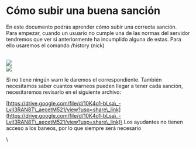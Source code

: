 # Cómo subir una buena sanción

En este documento podrás aprender cómo subir una correcta sanción.\
Para empezar, cuando un usuario no cumple una de las normas del servidor tendremos que ver si anteriormente ha incumplido alguna de estas. Para ello usaremos el comando /history (nick)

\
![](https://lh5.googleusercontent.com/xXm4G1K2sAMfiYZ\_qweOuDtYRnElDb5B1v7PybCDRJ6GlhZGnmfofew\_CEmIeGQFUeWSFYVZbcxrSQxXKeCmtW1yABQt6fCeKdz7tzSvMRjntb43qmkukQWi3Y8ZAO2J-DnsQHfMJFO3cyUmAtbhjCi4rQ3sqkKEqCbGQjeaexHPoNeh9\_AjDnsgfeat)\
![](https://lh5.googleusercontent.com/bhDAjXkFHVxdRRjqWy15gVHqWejJQAb-iXQ2lsO92rh5vqe5pYgmElniplDv62tT5-xblhxKHJJBH3YBEjMvVSjwm3ode8yvgAkyDxQidb61AKIhfMfA\_OoXe2j26Z-ZYFS2EvjSWhfo0GRQxclWi8ebIruvL4zoG3MH9zsdrHiZADuiMX2JLUIE6vtU)



Si no tiene ningún warn le daremos el correspondiente. También necesitamos saber cuantos warneos pueden llegar a tener cada sanción, necesitaremos revisarlo en el siguiente archivo:

[https://drive.google.com/file/d/10K4o1-bLsa\_-LviI3RAN8T\_aecetM521/view?usp=share\_link](https://drive.google.com/file/d/10K4o1-bLsa\_-LviI3RAN8T\_aecetM521/view?usp=share\_link)\
Los ayudantes no tienen acceso a los baneos, por lo que siempre será necesario&#x20;

\
